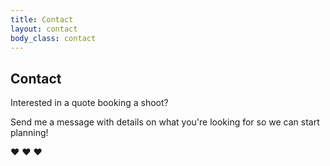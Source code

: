 ```yaml
---
title: Contact
layout: contact
body_class: contact
---
```


## Contact

Interested in a quote booking a shoot? 


Send me a message with details on what you're looking for so we can start planning!

&hearts; &hearts; &hearts;